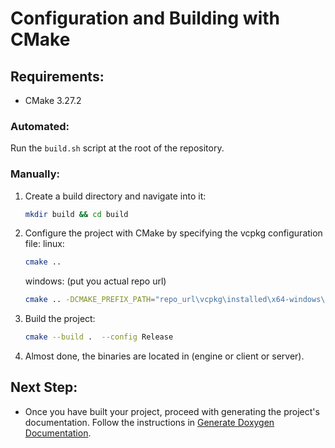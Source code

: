 # Configuration and Building with CMake

## Requirements:
- CMake 3.27.2

### Automated:
Run the `build.sh` script at the root of the repository.

### Manually:

1. Create a build directory and navigate into it:
   ```bash
   mkdir build && cd build
   ```
2. Configure the project with CMake by specifying the vcpkg configuration file:
   linux:
   ```bash
   cmake ..
   ```
   windows: (put you actual repo url)
   ```bash
   cmake .. -DCMAKE_PREFIX_PATH="repo_url\vcpkg\installed\x64-windows\share\sfml"
   ```
3. Build the project:
   ```bash
   cmake --build .  --config Release
   ```
4. Almost done, the binaries are located in (engine or client or server).

## Next Step:
- Once you have built your project, proceed with generating the project's documentation. Follow the instructions in [Generate Doxygen Documentation](GenerateDoxygenDocs.md).
